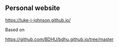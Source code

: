 ## Personal website

https://luke-j-johnson.github.io/

Based on 

https://github.com/BDHU/bdhu.github.io/tree/master
